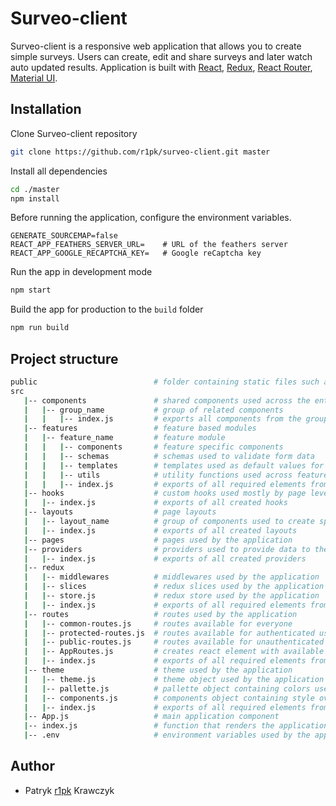 # Surveo-client

Surveo-client is a responsive web application that allows you to create simple surveys. Users can create, edit and share surveys and later watch auto updated results.
Application is built with [React](https://reactjs.org/), [Redux](https://redux.js.org/), [React Router](https://reacttraining.com/react-router/), [Material UI](https://mui.com/).

## Installation

Clone Surveo-client repository

```bash
git clone https://github.com/r1pk/surveo-client.git master
```

Install all dependencies

```bash
cd ./master
npm install
```

Before running the application, configure the environment variables.

```env
GENERATE_SOURCEMAP=false
REACT_APP_FEATHERS_SERVER_URL=    # URL of the feathers server
REACT_APP_GOOGLE_RECAPTCHA_KEY=   # Google reCaptcha key
```

Run the app in development mode

```bash
npm start
```

Build the app for production to the `build` folder

```bash
npm run build
```

## Project structure

```bash
public                          # folder containing static files such as index.html
src
   |-- components               # shared components used across the entire application
   |   |-- group_name           # group of related components
   |   |   |-- index.js         # exports all components from the group
   |-- features                 # feature based modules
   |   |-- feature_name         # feature module
   |   |   |-- components       # feature specific components
   |   |   |-- schemas          # schemas used to validate form data
   |   |   |-- templates        # templates used as default values for form fields
   |   |   |-- utils            # utility functions used across feature
   |   |   |-- index.js         # exports of all required elements from specific feature
   |-- hooks                    # custom hooks used mostly by page level components
   |   |-- index.js             # exports of all created hooks
   |-- layouts                  # page layouts
   |   |-- layout_name          # group of components used to create specific layout
   |   |-- index.js             # exports of all created layouts
   |-- pages                    # pages used by the application
   |-- providers                # providers used to provide data to the application
   |   |-- index.js             # exports of all created providers
   |-- redux
   |   |-- middlewares          # middlewares used by the application
   |   |-- slices               # redux slices used by the application
   |   |-- store.js             # redux store used by the application
   |   |-- index.js             # exports of all required elements from redux
   |-- routes                   # routes used by the application
   |   |-- common-routes.js     # routes available for everyone
   |   |-- protected-routes.js  # routes available for authenticated users
   |   |-- public-routes.js     # routes available for unauthenticated users
   |   |-- AppRoutes.js         # creates react element with available routes
   |   |-- index.js             # exports of all required elements from router
   |-- theme                    # theme used by the application
   |   |-- theme.js             # theme object used by the application
   |   |-- pallette.js          # pallette object containing colors used by the application
   |   |-- components.js        # components object containing style overrides for Mui components
   |   |-- index.js             # exports of all required elements from theme
   |-- App.js                   # main application component
   |-- index.js                 # function that renders the application
   |-- .env                     # environment variables used by the application
```

## Author

- Patryk [r1pk](https://github.com/r1pk) Krawczyk
